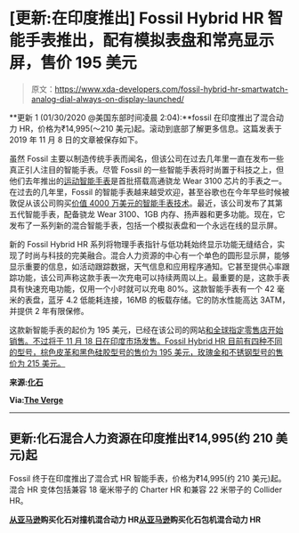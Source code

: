 # [更新:在印度推出] Fossil Hybrid HR 智能手表推出，配有模拟表盘和常亮显示屏，售价 195 美元

> 原文：<https://www.xda-developers.com/fossil-hybrid-hr-smartwatch-analog-dial-always-on-display-launched/>

**更新 1 (01/30/2020 @美国东部时间凌晨 2:04):**fossil 在印度推出了混合动力 HR，价格为₹14,995(～210 美元)起。滚动到底部了解更多信息。这篇发表于 2019 年 11 月 8 日的文章被保存如下。

虽然 Fossil 主要以制造传统手表而闻名，但该公司在过去几年里一直在发布一些真正引人注目的智能手表。尽管 Fossil 的一些智能手表将时尚置于科技之上，但他们去年推出的[运动智能手表](https://www.xda-developers.com/fossil-sport-snapdragon-wear-3100/)是首批搭载高通骁龙 Wear 3100 芯片的手表之一。在过去的几年里，Fossil 的智能手表越来越受欢迎，甚至谷歌也在今年早些时候被敦促从该公司购买[价值 4000 万美元的智能手表技术](https://www.xda-developers.com/google-buying-40-million-fossil-smartwatch/)。最近，该公司发布了其第五代智能手表，配备骁龙 Wear 3100、1GB 内存、扬声器和更多功能。现在，它发布了一系列新的混合智能手表，包括一个模拟表盘和一个永远在线的显示屏。

新的 Fossil Hybrid HR 系列将物理手表指针与低功耗始终显示功能无缝结合，实现了时尚与科技的完美融合。混合人力资源的中心有一个单色的圆形显示屏，能够显示重要的信息，如活动跟踪数据，天气信息和应用程序通知。它甚至提供心率跟踪功能，该公司声称这款手表一次充电可以持续两周以上。最重要的是，这款手表具有快速充电功能，仅用一个小时就可以充电 80%。这款智能手表有一个 42 毫米的表盘，蓝牙 4.2 低能耗连接，16MB 的板载存储。它的防水性能高达 3ATM，并提供 2 年有限保修。

这款新智能手表的起价为 195 美元，已经在该公司的网站[和全球指定零售店开始销售。不过将于 11 月 18 日在印度市场发售。Fossil Hybrid HR 目前有四种不同的型号，棕色皮革和黑色硅胶型号的售价为 195 美元，玫瑰金和不锈钢型号的售价为 215 美元。](https://www.fossil.com/us/en/wearable-technology/smartwatches/hybrid-hr-smartwatches.html)

**来源:[化石](https://www.fossilgroup.com/fossil-launches-hybrid-hr/)**

**Via:[The Verge](https://www.theverge.com/2019/11/6/20949602/fossil-hr-hybrid-smartwatch-always-on-display-news-battery-life-features)**

* * *

## 更新:化石混合人力资源在印度推出₹14,995(约 210 美元)起

Fossil 终于在印度推出了混合式 HR 智能手表，价格为₹14,995(约 210 美元)起。混合 HR 变体包括兼容 18 毫米带子的 Charter HR 和兼容 22 米带子的 Collider HR。

**[从亚马逊](https://www.amazon.in/Fossil-Collider-Hybrid-Analog-Digital-Watch-FTW7010/dp/B07SY66F2L/?tag=xdaportalin-21)购买化石对撞机混合动力 HR[从亚马逊](https://www.amazon.in/Fossil-Charter-Smartwatch-Analog-Digital-Watch-FTW7013/dp/B07T5Y656P/?tag=xdaportalin-21)购买化石包机混合动力 HR**